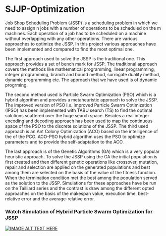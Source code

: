 # SJJP-Optimization

Job Shop Scheduling Problem (JSSP) is a scheduling problem in which we need to assign n jobs with a number of operations to be scheduled on the m machines. Each operation of a job has to be scheduled on a machine without overlapping with any other operations. There are various approaches to optimize the JSSP. In this project various approaches have been implemented and compared to find the most optimal one.

The first approach used to solve the JSSP is the traditional one. This approach provides a set of bench mark for JSSP. The traditional approach covers the methods like mathematical programming, linear programming, integer programming, branch and bound method, surrogate duality method, dynamic programming etc. The approach that we have used is of dynamic progrming.

The second method used is Particle Swarm Optimization (PSO) which is a hybrid algorithm and provides a metaheuristic approach to solve the JSSP. The improved version of PSO i.e. Improved Particle Swarm Optimization (IPSO) has been implemented with TABU search (TS) to find the optimal solutions scattered over the huge search space. Besides a real integer encoding and decoding approach has been used to map the continuous space of the PSO to the discrete solutions of the JSSP.
The third used approach is an Ant Colony Optimization (ACO) based on the intelligence of the of the PCO. ACO-PSO hybrid algorithm uses the PSO to optimize parameters and to provide the self-adaptation to the ACO.

The last approach is of the Genetic Algorithms (GA) which is a very popular heuristic approach. To solve the JSSP using the GA the initial population is first created and then different genetic operations like crossover, mutation, repair and selection are applied on the generated populations and best among them are selected on the basis of the value of the fitness function. When the termination condition met the best among the population served as the solution to the JSSP. Simulations for these approaches have be run on the Tailliard series and the contrast is draw among the different opted approaches on the basis of the makespan value, execution time, best- relative error and the average-relative error.

### Watch Simulation of Hybrid Particle Swarm Optimization for JSSP
[![IMAGE ALT TEXT HERE](https://img.youtube.com/vi/2knod3NxjaY/0.jpg)](https://www.youtube.com/watch?v=2knod3NxjaY)
